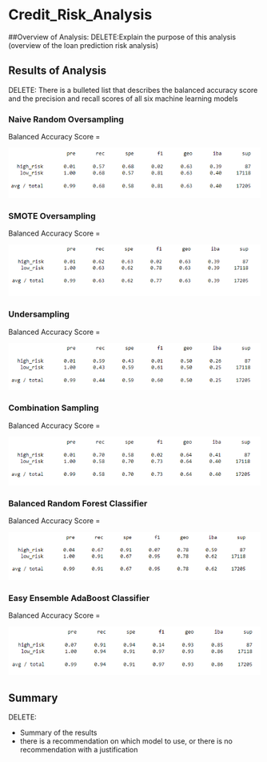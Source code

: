 # Credit_Risk_Analysis

##Overview of Analysis: 
DELETE:Explain the purpose of this analysis (overview of the loan prediction risk analysis)



## Results of Analysis
DELETE: There is a bulleted list that describes the balanced accuracy score and the precision and recall scores of all six machine learning models

### Naive Random Oversampling
Balanced Accuracy Score = 

![](images/Naive_Random_Oversampling.png)


### SMOTE Oversampling
Balanced Accuracy Score = 

![](images/SMOTE_Oversampling.png)

### Undersampling
Balanced Accuracy Score = 

![](images/Undersampling.png)

### Combination Sampling
Balanced Accuracy Score = 

![](images/Combination_Sampling.png)

### Balanced Random Forest Classifier
Balanced Accuracy Score = 

![](images/Balanced_Random_Forest_Classifier.png)

### Easy Ensemble AdaBoost Classifier
Balanced Accuracy Score = 

![](images/Easy_Ensemble_AdaBoost_Classifier.png)


## Summary
DELETE: 
- Summary of the results
- there is a recommendation on which model to use, or there is no recommendation with a justification
